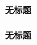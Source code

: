 # 无标题

<!--
ID: 301402c9-1190-449b-90e8-62eed421ba9e
Status: draft
Date: 2020-02-26T16:54:43
Modified: 2020-02-26T16:54:43
wp_id: 1173
-->

# 无标题


<!--
ID: 301402c9-1190-449b-90e8-62eed421ba9e
Status: draft
Date: 2020-02-26T16:54:43
Modified: 2020-02-26T16:54:43
wp_id: 1173
-->


